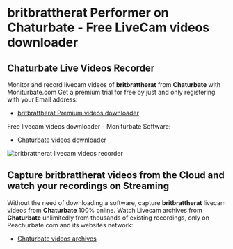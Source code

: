 # britbrattherat Performer on Chaturbate - Free LiveCam videos downloader

## Chaturbate Live Videos Recorder

Monitor and record livecam videos of **britbrattherat** from **Chaturbate** with Moniturbate.com
Get a premium trial for free by just and only registering with your Email address:
* [britbrattherat Premium videos downloader](https://moniturbate.com/request-demo-licence-key.html)

Free livecam videos downloader - Moniturbate Software:
* [Chaturbate videos downloader](https://moniturbate.com/moniturbate-download-software.html)

![britbrattherat livecam videos recorder](https://peachurnet.com/templates/moniturbate-software.png)


## Capture britbrattherat videos from the Cloud and watch your recordings on Streaming

Without the need of downloading a software, capture **britbrattherat** livecam videos from **Chaturbate** 100% online.
Watch Livecam archives from **Chaturbate** unlimitedly from thousands of existing recordings, only on Peachurbate.com and its websites network:
* [Chaturbate videos archives](https://peachurnet.com/)